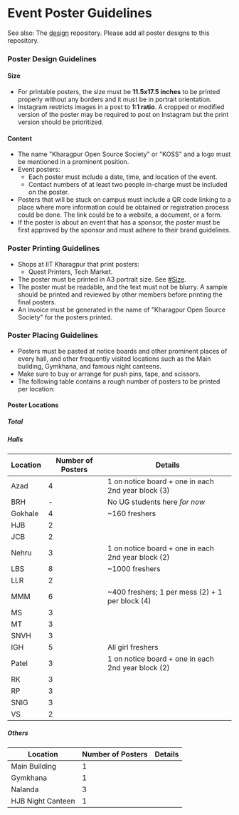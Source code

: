 # Event Poster Guidelines
See also: The [design](https://github.com/kossiitkgp/design/) repository. Please add all poster designs to this repository.

### Poster Design Guidelines
#### Size
- For printable posters, the size must be **11.5x17.5 inches** to be printed properly without any borders and it must be in portrait orientation.
- Instagram restricts images in a post to **1:1 ratio**. A cropped or modified version of the poster may be required to post on Instagram but the print version should be prioritized.

#### Content
- The name "Kharagpur Open Source Society" or "KOSS" and a logo must be mentioned in a prominent position.
- Event posters:
	- Each poster must include a date, time, and location of the event.
	- Contact numbers of at least two people in-charge must be included on the poster.
- Posters that will be stuck on campus must include a QR code linking to a place where more information could be obtained or registration process could be done. The link could be to a website, a document, or a form.
- If the poster is about an event that has a sponsor, the poster must be first approved by the sponsor and must adhere to their brand guidelines.

### Poster Printing Guidelines
- Shops at IIT Kharagpur that print posters:
	- Quest Printers, Tech Market.
- The poster must be printed in A3 portrait size. See [#Size](#size).
- The poster must be readable, and the text must not be blurry. A sample should be printed and reviewed by other members before printing the final posters.
- An invoice must be generated in the name of "Kharagpur Open Source Society" for the posters printed.

### Poster Placing Guidelines
- Posters must be pasted at notice boards and other prominent places of every hall, and other frequently visited locations such as the Main building, Gymkhana, and famous night canteens.
- Make sure to buy or arrange for push pins, tape, and scissors.
- The following table contains a rough number of posters to be printed per location:

#### Poster Locations
##### Total

##### Halls
|Location|Number of Posters|Details|
|-|-|-|
|Azad|4 |1 on notice board + one in each 2nd year block (3)|
|BRH|- | No UG students here _for now_ |
|Gokhale|4 |~160 freshers |
|HJB| 2| |
|JCB| 2| |
|Nehru| 3|1 on notice board + one in each 2nd year block (2)|
|LBS| 8|~1000 freshers |
|LLR|2 | |
|MMM|6 |~400 freshers; 1 per mess (2) + 1 per block (4) |
|MS| 3| |
|MT| 3| |
|SNVH|3 | |
|IGH|5 | All girl freshers|
|Patel|3 |1 on notice board + one in each 2nd year block (2)|
|RK| 3| |
|RP| 3| |
|SNIG| 3| |
|VS| 2| |

##### Others
|Location|Number of Posters|Details|
|-|-|-|
|Main Building| 1| |
|Gymkhana| 1| |
|Nalanda|3||
|HJB Night Canteen|1 | |
